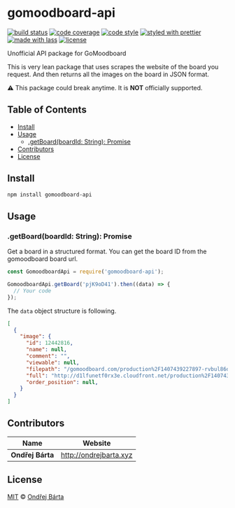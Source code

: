 # gomoodboard-api

[![build status](https://img.shields.io/travis/bartaxyz/gomoodboard-api.svg)](https://travis-ci.org/bartaxyz/gomoodboard-api)
[![code coverage](https://img.shields.io/codecov/c/github/bartaxyz/gomoodboard-api.svg)](https://codecov.io/gh/bartaxyz/gomoodboard-api)
[![code style](https://img.shields.io/badge/code_style-XO-5ed9c7.svg)](https://github.com/sindresorhus/xo)
[![styled with prettier](https://img.shields.io/badge/styled_with-prettier-ff69b4.svg)](https://github.com/prettier/prettier)
[![made with lass](https://img.shields.io/badge/made_with-lass-95CC28.svg)](https://lass.js.org)
[![license](https://img.shields.io/github/license/bartaxyz/gomoodboard-api.svg)](LICENSE)

Unofficial API package for GoMoodboard

This is very lean package that uses scrapes the website of the board you request. And then returns all the images on the board in JSON format.

:warning: This package could break anytime. It is **NOT** officially supported.


## Table of Contents

* [Install](#install)
* [Usage](#usage)
  * [.getBoard(boardId: String): Promise](#getboardboardid-string-promise)
* [Contributors](#contributors)
* [License](#license)


## Install

```sh
npm install gomoodboard-api
```


## Usage

### .getBoard(boardId: String): Promise

Get a board in a structured format. You can get the board ID from the gomoodboard board url.

```js
const GomoodboardApi = require('gomoodboard-api');

GomoodboardApi.getBoard('pjK9oD41').then((data) => {
  // Your code
});
```

The `data` object structure is following. 

```json
[
  {
    "image": {
      "id": 12442816,
      "name": null,
      "comment": "",
      "viewable": null,
      "filepath": "/gomoodboard.com/production%2F1407439227897-rvbul86dbhloko6r-7a4f0193115d2d804696b560775573f4%2Fexposure-12.jpg",
      "full": "http://d1lfunetf0rx3e.cloudfront.net/production%2F1407439227897-rvbul86dbhloko6r-7a4f0193115d2d804696b560775573f4%2Fexposure-12.jpg",
      "order_position": null,
    }
  }
]
```


## Contributors

| Name             | Website                  |
| ---------------- | ------------------------ |
| **Ondřej Bárta** | <http://ondrejbarta.xyz> |


## License

[MIT](LICENSE) © [Ondřej Bárta](http://ondrejbarta.xyz)
